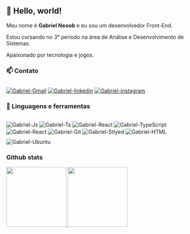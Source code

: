 ## 👋 Hello, world!

<p>Meu nome é <strong>Gabriel Neoob</strong> e eu sou um desenvolvedor Front-End.</p>

<p>Estou cursando no 3° período na área de Análise e Desenvolvimento de Sistemas.</p>

<p>Apaixonado por tecnologia e jogos.</p>

### 📫 Contato
##
<div>
  <a href="mailto:gabrielneoob@gmail.com"><img src="https://img.shields.io/badge/Gmail-D14836?style=for-the-badge&logo=gmail&logoColor=white" alt="Gabriel-Gmail"></a>
  <a href="https://www.linkedin.com/in/gabriel-neoob/"><img src="https://img.shields.io/badge/LinkedIn-0077B5?style=for-the-badge&logo=linkedin&logoColor=white" alt="Gabriel-linkedin"></a>
  <a href="https://www.instagram.com/gabrielneoob/"><img src="https://img.shields.io/badge/Instagram-E4405F?style=for-the-badge&logo=instagram&logoColor=white" alt="Gabriel-instagram"></a>
  
</div>


### 🚀 Linguagens e ferramentas
##
<div>
  <img align="center" alt="Gabriel-Js" src="https://camo.githubusercontent.com/49fbb99f92674cc6825349b154b65aaf4064aec465d61e8e1f9fb99da3d922a1/68747470733a2f2f696d672e736869656c64732e696f2f62616467652f68746d6c352d2532334533344632362e7376673f7374796c653d666f722d7468652d6261646765266c6f676f3d68746d6c35266c6f676f436f6c6f723d7768697465">
  <img align="center" alt="Gabriel-Ts" src="https://camo.githubusercontent.com/e6b67b27998fca3bccf4c0ee479fc8f9de09d91f389cccfbe6cb1e29c10cfbd7/68747470733a2f2f696d672e736869656c64732e696f2f62616467652f637373332d2532333135373242362e7376673f7374796c653d666f722d7468652d6261646765266c6f676f3d63737333266c6f676f436f6c6f723d7768697465">
  <img align="center" alt="Gabriel-React" src="https://camo.githubusercontent.com/aeddc848275a1ffce386dc81c04541654ca07b2c43bbb8ad251085c962672aea/68747470733a2f2f696d672e736869656c64732e696f2f62616467652f6a6176617363726970742d2532333332333333302e7376673f7374796c653d666f722d7468652d6261646765266c6f676f3d6a617661736372697074266c6f676f436f6c6f723d253233463744463145">
  <img align="center" alt="Gabriel-TypeScript" src="https://camo.githubusercontent.com/ee71fcc1aa3d059265517741dffc4161922fd744377e7a5f07c43381d0aa9aac/68747470733a2f2f696d672e736869656c64732e696f2f62616467652f747970657363726970742d2532333030374143432e7376673f7374796c653d666f722d7468652d6261646765266c6f676f3d74797065736372697074266c6f676f436f6c6f723d7768697465"/>
  <img align="center" alt="Gabriel-React"src="https://camo.githubusercontent.com/ab4c3c731a174a63df861f7b118d6c8a6c52040a021a552628db877bd518fe84/68747470733a2f2f696d672e736869656c64732e696f2f62616467652f72656163742d2532333230323332612e7376673f7374796c653d666f722d7468652d6261646765266c6f676f3d7265616374266c6f676f436f6c6f723d253233363144414642">
  <img align="center" alt="Gabriel-Git" src="https://camo.githubusercontent.com/ec0d32e85caf4723d5182a75338c89f85a2c3679aed0c46c9ee9fd1c8dc2a316/68747470733a2f2f696d672e736869656c64732e696f2f62616467652f6769742d2532334630353033332e7376673f7374796c653d666f722d7468652d6261646765266c6f676f3d676974266c6f676f436f6c6f723d7768697465"/>
  <img align="center" alt="Gabriel-Stlyed" src="https://img.shields.io/badge/styled--components-DB7093?style=for-the-badge&logo=styled-components&logoColor=white"/>
  <img align="center" alt="Gabriel-HTML" src="https://camo.githubusercontent.com/ec8056bddf659d21de39b358d9786e56731cd767117e091348411666a5e7eee6/68747470733a2f2f696d672e736869656c64732e696f2f62616467652f7461696c77696e646373732d2532333338423241432e7376673f7374796c653d666f722d7468652d6261646765266c6f676f3d7461696c77696e642d637373266c6f676f436f6c6f723d7768697465">
 <img align="center" alt="Gabriel-Ubuntu" style="padding-top: 10px;" src="https://img.shields.io/badge/Ubuntu-E95420?style=for-the-badge&logo=ubuntu&logoColor=white"/>
</div>
  
  
  ### Github stats
  <div>
   <a href="https://github.com/gabrielneoob">
     <img height="160em" src="https://github-readme-stats.vercel.app/api?username=gabrielneoob&hide=prs&show_icons=true&theme=transparent"/>
     <img height="160em" src="https://github-readme-stats.vercel.app/api/top-langs/?username=gabrielneoob&langs_count=8&layout=compact&theme=transparent"/>
   </a>
  </div>
 
<!--
**gabrielneoob/gabrielneoob** is a ✨ _special_ ✨ repository because its `README.md` (this file) appears on your GitHub profile.

Here are some ideas to get you started:

- 🔭 I’m currently working on ...
- 🌱 I’m currently learning ...
- 👯 I’m looking to collaborate on ...
- 🤔 I’m looking for help with ...
- 💬 Ask me about ...
- 📫 How to reach me: ...
- 😄 Pronouns: ...
- ⚡ Fun fact: ...
-->
